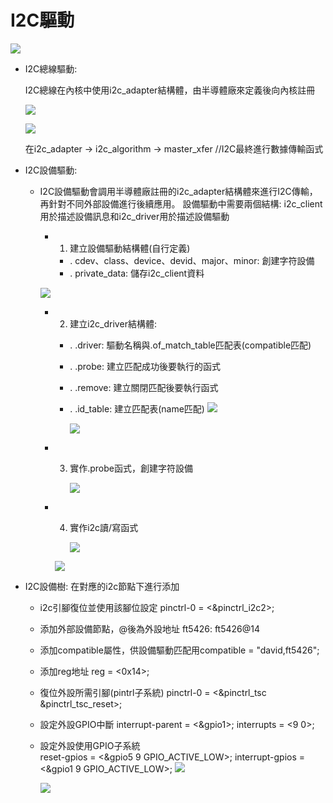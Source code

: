 # I2C驅動

  ![ ](https://drive.google.com/uc?export=view&id=1ZttNfU4Co61kCbOCD4bNgvVmFIVURg9A)

 - I2C總線驅動:
   
   I2C總線在內核中使用i2c_adapter結構體，由半導體廠來定義後向內核註冊

   ![ ](https://drive.google.com/uc?export=view&id=1kOxmqC5lQRQ4C9tk3bfUx_BTjkuqsdzP)

   ![ ](https://drive.google.com/uc?export=view&id=1RtmkUBQD4cb7-d0KHr-ACSSdbgTJes-Z)

   在i2c_adapter
            -> i2c_algorithm
                            -> master_xfer //I2C最終進行數據傳輸函式


 - I2C設備驅動:

    - I2C設備驅動會調用半導體廠註冊的i2c_adapter結構體來進行I2C傳輸，再針對不同外部設備進行後續應用。
      設備驅動中需要兩個結構: i2c_client用於描述設備訊息和i2c_driver用於描述設備驅動

       - 1.	建立設備驅動結構體(自行定義)
           - .	cdev、class、device、devid、major、minor: 創建字符設備
           - .	private_data: 儲存i2c_client資料
  
        ![ ](https://drive.google.com/uc?export=view&id=1a7YRA7XmLYgqPK9gy9a3bvk5yU-1rpLA)
     
       - 2.	建立i2c_driver結構體:
           - .	.driver: 驅動名稱與.of_match_table匹配表(compatible匹配)
           - .	.probe: 建立匹配成功後要執行的函式
           - .	.remove: 建立關閉匹配後要執行函式
           - .	.id_table: 建立匹配表(name匹配)
        	 ![ ](https://drive.google.com/uc?export=view&id=1zwT6Kdr7GYPdDT738ouOYQI9yVIhigzU)

          	 ![ ](https://drive.google.com/uc?export=view&id=1_kYrTR3HHoKQGPqwBuhM7AFPcSZoWX1C)

      - 3. 實作.probe函式，創建字符設備
           
      		 ![ ](https://drive.google.com/uc?export=view&id=187Qm587HIwHyGtWB8brAPIDK6Nj9LRgC)

      - 4. 實作i2c讀/寫函式
           
    		 ![ ](https://drive.google.com/uc?export=view&id=1jstn2gajzVXfzsI7VIGISRq8re0xC7h6)

   		 ![ ](https://drive.google.com/uc?export=view&id=1qCb0gEqBKjOA8p_HOGO2I-m_ktpY3er9)


  - I2C設備樹:
      在對應的i2c節點下進行添加
      - i2c引腳復位並使用該腳位設定                 pinctrl-0 = <&pinctrl_i2c2>;
      - 添加外部設備節點，@後為外設地址       ft5426: ft5426@14
      - 添加compatible屬性，供設備驅動匹配用compatible = "david,ft5426";
      - 添加reg地址				          reg = <0x14>;
      - 復位外設所需引腳(pintrl子系統)	          pinctrl-0 = <&pinctrl_tsc
							                                  &pinctrl_tsc_reset>;
      - 設定外設GPIO中斷				interrupt-parent = <&gpio1>;
						                  interrupts = <9 0>;
      - 設定外設使用GPIO子系統		
                                        reset-gpios = <&gpio5 9 GPIO_ACTIVE_LOW>;
                                        interrupt-gpios = <&gpio1 9 GPIO_ACTIVE_LOW>;
        ![ ](https://drive.google.com/uc?export=view&id=1r29yVvwVtUg8tWd3i-tYdtvmo7o9lpuy)
        
        ![ ](https://drive.google.com/uc?export=view&id=1sWCteR22ClambM3-l3pqwvcQm6nkJ9Ix)



        

